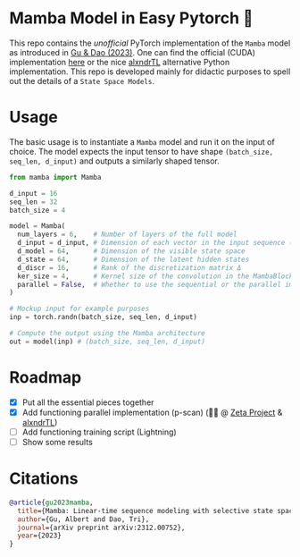 # Mamba Model in Easy Pytorch 🐍

This repo contains the _unofficial_ PyTorch implementation of the `Mamba` model as introduced in [Gu & Dao (2023)](https://arxiv.org/abs/2312.00752). One can find the official (CUDA) implementation [here](https://github.com/state-spaces/mamba) or the nice [alxndrTL](https://github.com/alxndrTL/mamba.py) alternative Python implementation. This repo is developed mainly for didactic purposes to spell out the details of a `State Space Models`.

# Usage

The basic usage is to instantiate a `Mamba` model and run it on the input of choice. The model expects the input tensor to have shape `(batch_size, seq_len, d_input)` and outputs a similarly shaped tensor.

```python
from mamba import Mamba

d_input = 16
seq_len = 32
batch_size = 4

model = Mamba(
  num_layers = 6,    # Number of layers of the full model
  d_input = d_input, # Dimension of each vector in the input sequence (i.e. token size)
  d_model = 64,      # Dimension of the visible state space
  d_state = 64,      # Dimension of the latent hidden states
  d_discr = 16,      # Rank of the discretization matrix Δ
  ker_size = 4,      # Kernel size of the convolution in the MambaBlock
  parallel = False,  # Whether to use the sequential or the parallel implementation
)

# Mockup input for example purposes
inp = torch.randn(batch_size, seq_len, d_input)

# Compute the output using the Mamba architecture
out = model(inp) # (batch_size, seq_len, d_input)
```

# Roadmap

- [x] Put all the essential pieces together
- [x] Add functioning parallel implementation (p-scan) (🙏🏻 @ [Zeta Project](https://github.com/kyegomez/zeta/blob/be1c7e14d6c5a78f7d558ad919ec774a5f018042/zeta/nn/modules/p_scan.py) & [alxndrTL](https://github.com/alxndrTL/mamba.py/tree/main))
- [ ] Add functioning training script (Lightning)
- [ ] Show some results

# Citations

```bibtex
@article{gu2023mamba,
  title={Mamba: Linear-time sequence modeling with selective state spaces},
  author={Gu, Albert and Dao, Tri},
  journal={arXiv preprint arXiv:2312.00752},
  year={2023}
}
```
